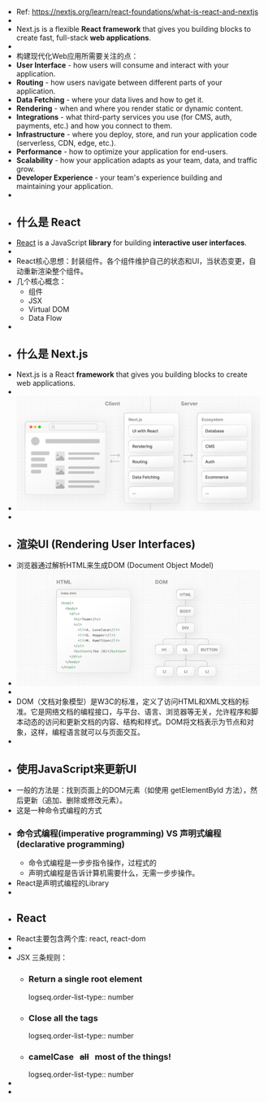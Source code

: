 - Ref: https://nextjs.org/learn/react-foundations/what-is-react-and-nextjs
-
- Next.js is a flexible **React framework** that gives you building blocks to create fast, full-stack **web applications**.
-
- 构建现代化Web应用所需要关注的点：
- **User Interface** - how users will consume and interact with your application.
- **Routing** - how users navigate between different parts of your application.
- **Data Fetching** - where your data lives and how to get it.
- **Rendering** - when and where you render static or dynamic content.
- **Integrations** - what third-party services you use (for CMS, auth, payments, etc.) and how you connect to them.
- **Infrastructure** - where you deploy, store, and run your application code (serverless, CDN, edge, etc.).
- **Performance** - how to optimize your application for end-users.
- **Scalability** - how your application adapts as your team, data, and traffic grow.
- **Developer Experience** - your team's experience building and maintaining your application.
-
- ## 什么是 React
- [React](https://react.dev/) is a JavaScript **library** for building **interactive user interfaces**.
-
- React核心思想：封装组件。各个组件维护自己的状态和UI，当状态变更，自动重新渲染整个组件。
- 几个核心概念：
	- 组件
	- JSX
	- Virtual DOM
	- Data Flow
-
- ## 什么是 Next.js
- Next.js is a React **framework** that gives you building blocks to create web applications.
-
- ![image.png](../assets/image_1713665429370_0.png)
-
- ## 渲染UI (Rendering User Interfaces)
- 浏览器通过解析HTML来生成DOM (Document Object Model)
- ![image.png](../assets/image_1713665811792_0.png)
-
- DOM（文档对象模型）是W3C的标准，定义了访问HTML和XML文档的标准。它是网络文档的编程接口，与平台、语言、浏览器等无关，允许程序和脚本动态的访问和更新文档的内容、结构和样式。DOM将文档表示为节点和对象，这样，编程语言就可以与页面交互。
-
- ## 使用JavaScript来更新UI
- 一般的方法是：找到页面上的DOM元素（如使用 getElementById 方法），然后更新（追加、删除或修改元素）。
- 这是一种命令式编程的方式
- ### 命令式编程(imperative programming) VS 声明式编程(declarative programming)
	- 命令式编程是一步步指令操作，过程式的
	- 声明式编程是告诉计算机需要什么，无需一步步操作。
- React是声明式编程的Library
-
- ## React
- React主要包含两个库: react, react-dom
-
- JSX 三条规则：
	- ### Return a single root element
	  logseq.order-list-type:: number
	- ### Close all the tags 
	  logseq.order-list-type:: number
	- ### camelCase   ~~all~~   most of the things!
	  logseq.order-list-type:: number
-
-